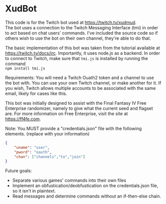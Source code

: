 # XudBot
This code is for the Twitch bot used at https://twitch.tv/xudmud.  
The bot uses a connection to the Twitch Messaging Interface (tmi) in order to act based on chat users' commands. I've included the source code so if others wish to use the bot on their own channel, they're able to do that.  

The basic implementation of this bot was taken from the tutorial available at https://twitch.tv/docs/irc. Importantly, it uses node.js as a backend. In order to connect to Twitch, make sure that `tmi.js` is installed by running the command  
```npm install tmi.js```

Requirements: You will need a Twitch Ouath2 token and a channel to use the bot with. You can use your own Twitch channel, or make another for it. If you wish, Twitch allows multiple accounts to be associated with the same email, likely for cases like this.

This bot was initially designed to assist with the Final Fantasy IV Free Enterprise randomizer, namely to give what the current seed and flagset are. For more information on Free Enterprise, visit the site at https://ff4fe.com.  

Note: You MUST provide a "credentials.json" file with the following elements. (replace with your information)
``` json
{
    "uname": "user",
    "pword": "oauth",
    "chan": ["channels","to","join"]
}
```

Future goals:  
- Separate various games' commands into their own files
- Implement an obfustication/deobfustication on the credentials.json file, so it isn't in plaintext.
- Read messages and determine commands without an if-then-else chain.
